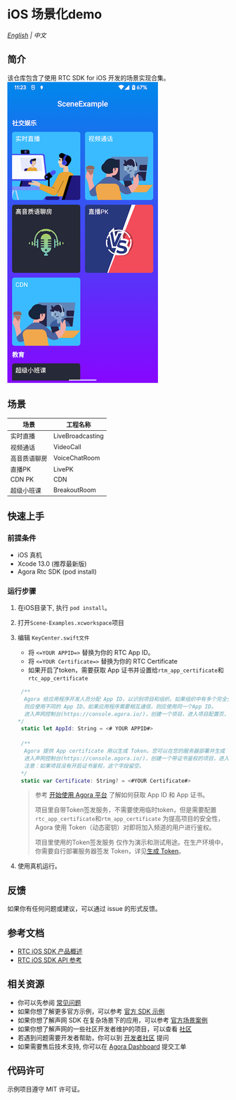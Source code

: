 # iOS 场景化demo

_[English](README.md) | 中文_

## 简介

该仓库包含了使用 RTC SDK for iOS 开发的场景实现合集。
![image](img_case_zh.png)

## 场景

|场景|工程名称|
|--|--|
|实时直播|LiveBroadcasting|
|视频通话|VideoCall|
|高音质语聊房|VoiceChatRoom|
|直播PK|LivePK|
|CDN PK|CDN|
|超级小班课|BreakoutRoom|

## 快速上手

### 前提条件

- iOS 真机
- Xcode 13.0 (推荐最新版)
- Agora Rtc SDK (pod install)

### 运行步骤

1. 在iOS目录下, 执行 `pod install`。
2. 打开`Scene-Examples.xcworkspace`项目
3. 编辑 `KeyCenter.swift文件`
    - 将 `<=YOUR APPID=>` 替换为你的 RTC App ID。
    - 将 `<=YOUR Certificate=>` 替换为你的 RTC Certificate
    - 如果开启了token，需要获取 App 证书并设置给`rtm_app_certificate`和`rtc_app_certificate`

   ```swift
    /**
     Agora 给应用程序开发人员分配 App ID，以识别项目和组织。如果组织中有多个完全分开的应用程序，例如由不同的团队构建，
     则应使用不同的 App ID。如果应用程序需要相互通信，则应使用同一个App ID。
     进入声网控制台(https://console.agora.io/)，创建一个项目，进入项目配置页，即可看到APP ID。
   */
    static let AppId: String = <# YOUR APPID#>

    /**
     Agora 提供 App certificate 用以生成 Token。您可以在您的服务器部署并生成 Token，或者使用控制台生成临时的 Token。
     进入声网控制台(https://console.agora.io/)，创建一个带证书鉴权的项目，进入项目配置页，即可看到APP证书。
     注意：如果项目没有开启证书鉴权，这个字段留空。
    */
    static var Certificate: String? = <#YOUR Certificate#>
   ```
   > 参考 [开始使用 Agora 平台](https://docs.agora.io/cn/Agora%20Platform/get_appid_token) 了解如何获取 App ID 和 App 证书。
   > 
   > 项目里自带Token签发服务，不需要使用临时token，但是需要配置`rtc_app_certificate`和`rtm_app_certificate`
   > 为提高项目的安全性，Agora 使用 Token（动态密钥）对即将加入频道的用户进行鉴权。
   > 
   > 项目里使用的Token签发服务 仅作为演示和测试用途。在生产环境中，你需要自行部署服务器签发 Token，详见[生成 Token](https://docs.agora.io/cn/Interactive%20Broadcast/token_server)。
4. 使用真机运行。

## 反馈

如果你有任何问题或建议，可以通过 issue 的形式反馈。

## 参考文档

- [RTC iOS SDK 产品概述](https://docs.agora.io/cn/Interactive%20Broadcast/product_live?platform=iOS)
- [RTC iOS SDK API 参考](https://docs.agora.io/cn/Interactive%20Broadcast/API%20Reference/oc/docs/headers/Agora-Objective-C-API-Overview.html)

## 相关资源

- 你可以先参阅 [常见问题](https://docs.agora.io/cn/faq)
- 如果你想了解更多官方示例，可以参考 [官方 SDK 示例](https://github.com/AgoraIO)
- 如果你想了解声网 SDK 在复杂场景下的应用，可以参考 [官方场景案例](https://github.com/AgoraIO-usecase)
- 如果你想了解声网的一些社区开发者维护的项目，可以查看 [社区](https://github.com/AgoraIO-Community)
- 若遇到问题需要开发者帮助，你可以到 [开发者社区](https://rtcdeveloper.com/) 提问
- 如果需要售后技术支持, 你可以在 [Agora Dashboard](https://dashboard.agora.io) 提交工单

## 代码许可

示例项目遵守 MIT 许可证。
